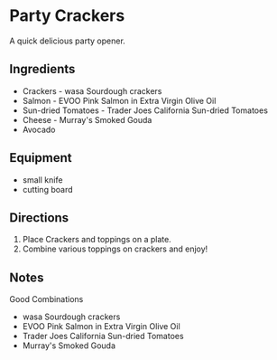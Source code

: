 ---
---

# Party Crackers

A quick delicious party opener.

## Ingredients

- Crackers - wasa Sourdough crackers
- Salmon -  EVOO Pink Salmon in Extra Virgin Olive Oil
- Sun-dried Tomatoes - Trader Joes California Sun-dried Tomatoes
- Cheese - Murray's Smoked Gouda
- Avocado

## Equipment

- small knife
- cutting board

## Directions

1. Place Crackers and toppings on a plate.
1. Combine various toppings on crackers and enjoy!

## Notes

Good Combinations

- wasa Sourdough crackers
- EVOO Pink Salmon in Extra Virgin Olive Oil
- Trader Joes California Sun-dried Tomatoes
- Murray's Smoked Gouda

